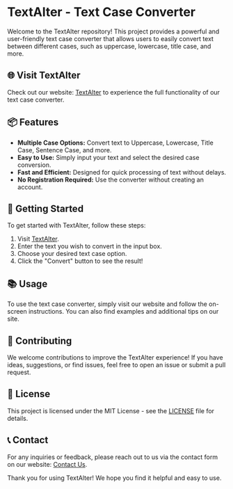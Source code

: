 # TextAlter - Text Case Converter

Welcome to the TextAlter repository! This project provides a powerful and user-friendly text case converter that allows users to easily convert text between different cases, such as uppercase, lowercase, title case, and more.

## 🌐 Visit TextAlter

Check out our website: [TextAlter](https://www.textalter.com/) to experience the full functionality of our text case converter.

## 📦 Features

- **Multiple Case Options:** Convert text to Uppercase, Lowercase, Title Case, Sentence Case, and more.
- **Easy to Use:** Simply input your text and select the desired case conversion.
- **Fast and Efficient:** Designed for quick processing of text without delays.
- **No Registration Required:** Use the converter without creating an account.

## 🚀 Getting Started

To get started with TextAlter, follow these steps:

1. Visit [TextAlter](https://www.textalter.com/).
2. Enter the text you wish to convert in the input box.
3. Choose your desired text case option.
4. Click the "Convert" button to see the result!

## 📚 Usage

To use the text case converter, simply visit our website and follow the on-screen instructions. You can also find examples and additional tips on our site.

## 🤝 Contributing

We welcome contributions to improve the TextAlter experience! If you have ideas, suggestions, or find issues, feel free to open an issue or submit a pull request.

## 📄 License

This project is licensed under the MIT License - see the [LICENSE](LICENSE) file for details.

## 📞 Contact

For any inquiries or feedback, please reach out to us via the contact form on our website: [Contact Us](https://www.textalter.com/contact).

Thank you for using TextAlter! We hope you find it helpful and easy to use.
